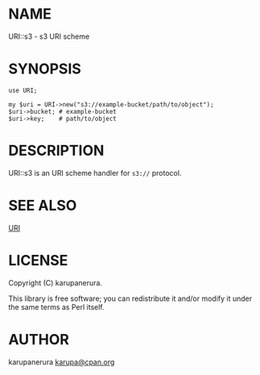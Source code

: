 # NAME

URI::s3 - s3 URI scheme

# SYNOPSIS

    use URI;

    my $uri = URI->new("s3://example-bucket/path/to/object");
    $uri->bucket; # example-bucket
    $uri->key;    # path/to/object

# DESCRIPTION

URI::s3 is an URI scheme handler for `s3://` protocol.

# SEE ALSO

[URI](https://metacpan.org/pod/URI)

# LICENSE

Copyright (C) karupanerura.

This library is free software; you can redistribute it and/or modify
it under the same terms as Perl itself.

# AUTHOR

karupanerura <karupa@cpan.org>
